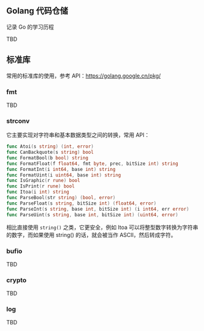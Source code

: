 ## Golang 代码仓储
记录 Go 的学习历程

TBD

## 标准库
常用的标准库的使用，参考 API：https://golang.google.cn/pkg/

### fmt
TBD

### strconv

它主要实现对字符串和基本数据类型之间的转换，常用 API：

``` go
func Atoi(s string) (int, error)
func CanBackquote(s string) bool
func FormatBool(b bool) string
func FormatFloat(f float64, fmt byte, prec, bitSize int) string
func FormatInt(i int64, base int) string
func FormatUint(i uint64, base int) string
func IsGraphic(r rune) bool
func IsPrint(r rune) bool
func Itoa(i int) string
func ParseBool(str string) (bool, error)
func ParseFloat(s string, bitSize int) (float64, error)
func ParseInt(s string, base int, bitSize int) (i int64, err error)
func ParseUint(s string, base int, bitSize int) (uint64, error)
```

相比直接使用 `string()` 之类，它更安全，例如 Itoa 可以将整型数字转换为字符串的数字，而如果使用 string() 的话，就会被当作 ASCII，然后转成字符。

### bufio
TBD

### crypto
TBD

### log
TBD